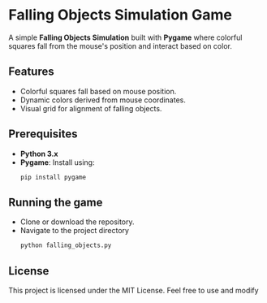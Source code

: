 # Falling Objects Simulation Game

A simple **Falling Objects Simulation** built with **Pygame** where colorful squares fall from the mouse's position and interact based on color.

## Features
- Colorful squares fall based on mouse position.
- Dynamic colors derived from mouse coordinates.
- Visual grid for alignment of falling objects.

## Prerequisites
- **Python 3.x**
- **Pygame**: Install using:
  ```bash
  pip install pygame

## Running the game
- Clone or download the repository.
- Navigate to the project directory
  ``` bash
  python falling_objects.py
## License
This project is licensed under the MIT License. Feel free to use and modify
